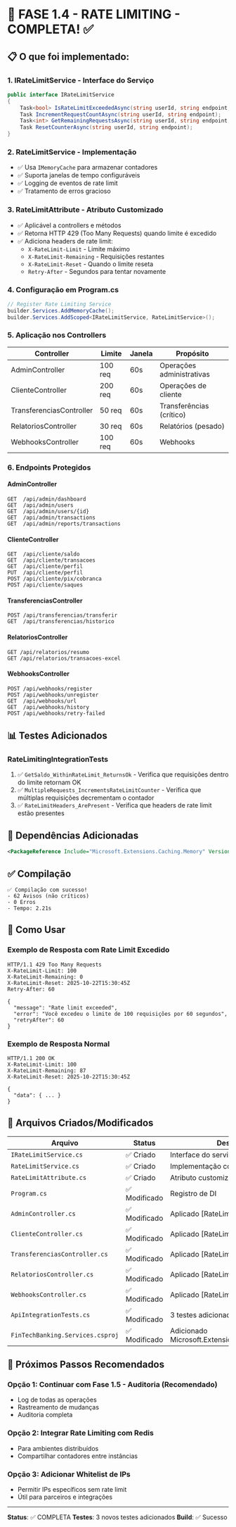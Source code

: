 # 🎉 FASE 1.4 - RATE LIMITING - COMPLETA! ✅

## 📋 O que foi implementado:

### 1. **IRateLimitService** - Interface do Serviço
```csharp
public interface IRateLimitService
{
    Task<bool> IsRateLimitExceededAsync(string userId, string endpoint, int maxRequests, int windowSeconds);
    Task IncrementRequestCountAsync(string userId, string endpoint);
    Task<int> GetRemainingRequestsAsync(string userId, string endpoint, int maxRequests);
    Task ResetCounterAsync(string userId, string endpoint);
}
```

### 2. **RateLimitService** - Implementação
- ✅ Usa `IMemoryCache` para armazenar contadores
- ✅ Suporta janelas de tempo configuráveis
- ✅ Logging de eventos de rate limit
- ✅ Tratamento de erros gracioso

### 3. **RateLimitAttribute** - Atributo Customizado
- ✅ Aplicável a controllers e métodos
- ✅ Retorna HTTP 429 (Too Many Requests) quando limite é excedido
- ✅ Adiciona headers de rate limit:
  - `X-RateLimit-Limit` - Limite máximo
  - `X-RateLimit-Remaining` - Requisições restantes
  - `X-RateLimit-Reset` - Quando o limite reseta
  - `Retry-After` - Segundos para tentar novamente

### 4. **Configuração em Program.cs**
```csharp
// Register Rate Limiting Service
builder.Services.AddMemoryCache();
builder.Services.AddScoped<IRateLimitService, RateLimitService>();
```

### 5. **Aplicação nos Controllers**

| Controller | Limite | Janela | Propósito |
|-----------|--------|--------|-----------|
| AdminController | 100 req | 60s | Operações administrativas |
| ClienteController | 200 req | 60s | Operações de cliente |
| TransferenciasController | 50 req | 60s | Transferências (crítico) |
| RelatoriosController | 30 req | 60s | Relatórios (pesado) |
| WebhooksController | 100 req | 60s | Webhooks |

### 6. **Endpoints Protegidos**

#### AdminController
```
GET  /api/admin/dashboard
GET  /api/admin/users
GET  /api/admin/users/{id}
GET  /api/admin/transactions
GET  /api/admin/reports/transactions
```

#### ClienteController
```
GET  /api/cliente/saldo
GET  /api/cliente/transacoes
GET  /api/cliente/perfil
PUT  /api/cliente/perfil
POST /api/cliente/pix/cobranca
POST /api/cliente/saques
```

#### TransferenciasController
```
POST /api/transferencias/transferir
GET  /api/transferencias/historico
```

#### RelatoriosController
```
GET /api/relatorios/resumo
GET /api/relatorios/transacoes-excel
```

#### WebhooksController
```
POST /api/webhooks/register
POST /api/webhooks/unregister
GET  /api/webhooks/url
GET  /api/webhooks/history
POST /api/webhooks/retry-failed
```

## 📊 Testes Adicionados

### RateLimitingIntegrationTests
1. ✅ `GetSaldo_WithinRateLimit_ReturnsOk` - Verifica que requisições dentro do limite retornam OK
2. ✅ `MultipleRequests_IncrementsRateLimitCounter` - Verifica que múltiplas requisições decrementam o contador
3. ✅ `RateLimitHeaders_ArePresent` - Verifica que headers de rate limit estão presentes

## 🔧 Dependências Adicionadas

```xml
<PackageReference Include="Microsoft.Extensions.Caching.Memory" Version="9.0.0" />
```

## ✅ Compilação

```
✅ Compilação com sucesso!
- 62 Avisos (não críticos)
- 0 Erros
- Tempo: 2.21s
```

## 🚀 Como Usar

### Exemplo de Resposta com Rate Limit Excedido

```http
HTTP/1.1 429 Too Many Requests
X-RateLimit-Limit: 100
X-RateLimit-Remaining: 0
X-RateLimit-Reset: 2025-10-22T15:30:45Z
Retry-After: 60

{
  "message": "Rate limit exceeded",
  "error": "Você excedeu o limite de 100 requisições por 60 segundos",
  "retryAfter": 60
}
```

### Exemplo de Resposta Normal

```http
HTTP/1.1 200 OK
X-RateLimit-Limit: 100
X-RateLimit-Remaining: 87
X-RateLimit-Reset: 2025-10-22T15:30:45Z

{
  "data": { ... }
}
```

## 📁 Arquivos Criados/Modificados

| Arquivo | Status | Descrição |
|---------|--------|-----------|
| `IRateLimitService.cs` | ✅ Criado | Interface do serviço |
| `RateLimitService.cs` | ✅ Criado | Implementação com MemoryCache |
| `RateLimitAttribute.cs` | ✅ Criado | Atributo customizado |
| `Program.cs` | ✅ Modificado | Registro de DI |
| `AdminController.cs` | ✅ Modificado | Aplicado [RateLimit] |
| `ClienteController.cs` | ✅ Modificado | Aplicado [RateLimit] |
| `TransferenciasController.cs` | ✅ Modificado | Aplicado [RateLimit] |
| `RelatoriosController.cs` | ✅ Modificado | Aplicado [RateLimit] |
| `WebhooksController.cs` | ✅ Modificado | Aplicado [RateLimit] |
| `ApiIntegrationTests.cs` | ✅ Modificado | 3 testes adicionados |
| `FinTechBanking.Services.csproj` | ✅ Modificado | Adicionado Microsoft.Extensions.Caching.Memory |

## 🎯 Próximos Passos Recomendados

### Opção 1: Continuar com Fase 1.5 - Auditoria (Recomendado)
- Log de todas as operações
- Rastreamento de mudanças
- Auditoria completa

### Opção 2: Integrar Rate Limiting com Redis
- Para ambientes distribuídos
- Compartilhar contadores entre instâncias

### Opção 3: Adicionar Whitelist de IPs
- Permitir IPs específicos sem rate limit
- Útil para parceiros e integrações

---

**Status**: ✅ COMPLETA
**Testes**: 3 novos testes adicionados
**Build**: ✅ Sucesso

